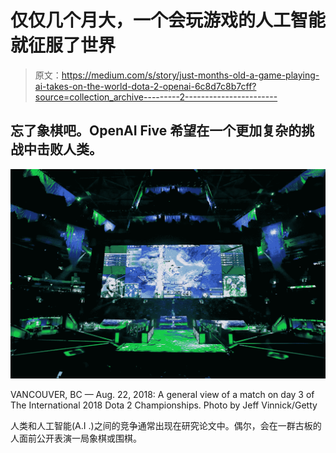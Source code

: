# 仅仅几个月大，一个会玩游戏的人工智能就征服了世界

> 原文：<https://medium.com/s/story/just-months-old-a-game-playing-ai-takes-on-the-world-dota-2-openai-6c8d7c8b7cff?source=collection_archive---------2----------------------->

## 忘了象棋吧。OpenAI Five 希望在一个更加复杂的挑战中击败人类。

![](img/25eea8a191916557475064701e68fe66.png)

VANCOUVER, BC — Aug. 22, 2018: A general view of a match on day 3 of The International 2018 Dota 2 Championships. Photo by Jeff Vinnick/Getty

人类和人工智能(A.I .)之间的竞争通常出现在研究论文中。偶尔，会在一群古板的人面前公开表演一局象棋或围棋。